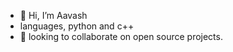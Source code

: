 - 👋 Hi, I’m Aavash
- languages, python and c++
- 💞️ looking to collaborate on open source projects.


<!---
4vsh/4vsh is a ✨ special ✨ repository because its `README.md` (this file) appears on your GitHub profile.
You can click the Preview link to take a look at your changes.
--->
